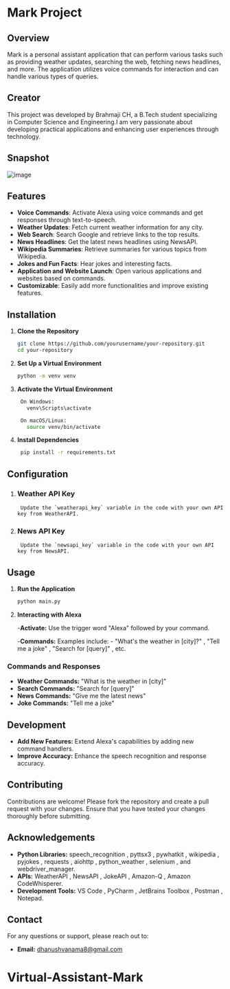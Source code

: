 # Mark Project

## Overview

Mark is a personal assistant application that can perform various tasks such as providing weather updates, searching the web, fetching news headlines, and more. The application utilizes voice commands for interaction and can handle various types of queries.


## Creator

This project was developed by Brahmaji CH, a B.Tech student specializing in Computer Science and Engineering.I am very passionate about developing practical applications and enhancing user experiences through technology.

## Snapshot
![image](https://github.com/user-attachments/assets/13547659-9966-4f90-96d3-e63640c3e3b4)



## Features

- **Voice Commands**: Activate Alexa using voice commands and get responses through text-to-speech.
- **Weather Updates**: Fetch current weather information for any city.
- **Web Search**: Search Google and retrieve links to the top results.
- **News Headlines**: Get the latest news headlines using NewsAPI.
- **Wikipedia Summaries**: Retrieve summaries for various topics from Wikipedia.
- **Jokes and Fun Facts**: Hear jokes and interesting facts.
- **Application and Website Launch**: Open various applications and websites based on commands.
- **Customizable**: Easily add more functionalities and improve existing features.

## Installation

1. **Clone the Repository**

   ```bash
   git clone https://github.com/yourusername/your-repository.git
   cd your-repository
   
2. **Set Up a Virtual Environment**
   ```bash
   python -m venv venv

3. **Activate the Virtual Environment**
   ```bash
    On Windows:
      venv\Scripts\activate
   
    On macOS/Linux:
      source venv/bin/activate
   
4. **Install Dependencies**
   ```bash
    pip install -r requirements.txt


## Configuration

1. ### Weather API Key
        Update the `weatherapi_key` variable in the code with your own API key from WeatherAPI.

2. ### News API Key
        Update the `newsapi_key` variable in the code with your own API key from NewsAPI.



## Usage

1. **Run the Application**

   ```bash
   python main.py
   
2. **Interacting with Alexa**

   -**Activate:**
        Use the trigger word "Alexa" followed by your command.

   -**Commands:**
      Examples include:
        - "What's the weather in [city]?"
        , "Tell me a joke"
        , "Search for [query]"
        , etc.


### Commands and Responses
- **Weather Commands:** "What is the weather in [city]"
- **Search Commands:** "Search for [query]"
- **News Commands:** "Give me the latest news"
- **Joke Commands:** "Tell me a joke"

## Development
- **Add New Features:** Extend Alexa's capabilities by adding new command handlers.
- **Improve Accuracy:** Enhance the speech recognition and response accuracy.

## Contributing
Contributions are welcome! Please fork the repository and create a pull request with your changes. Ensure that you have tested your changes thoroughly before submitting.


## Acknowledgements
- **Python Libraries:** speech_recognition , pyttsx3 , pywhatkit , wikipedia , pyjokes , requests , aiohttp , python_weather , selenium , and webdriver_manager.
- **APIs:** WeatherAPI , NewsAPI , JokeAPI , Amazon-Q , Amazon CodeWhisperer.
- **Development Tools:** VS Code , PyCharm , JetBrains Toolbox , Postman , Notepad.


## Contact

For any questions or support, please reach out to:

- **Email:** dhanushvanama8@gmail.com


# Virtual-Assistant-Mark
